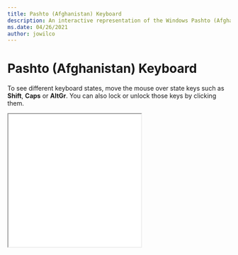 ```yaml
---
title: Pashto (Afghanistan) Keyboard
description: An interactive representation of the Windows Pashto (Afghanistan)Keyboard. To see different keyboard states, click or move the mouse over the state keys.
ms.date: 04/26/2021
author: jowilco
---
```


# Pashto (Afghanistan) Keyboard

To see different keyboard states, move the mouse over state keys such as **Shift**, **Caps** or **AltGr**. You can also lock or unlock those keys by clicking them.

<iframe src="kbdpash.html" height="300"></iframe>
